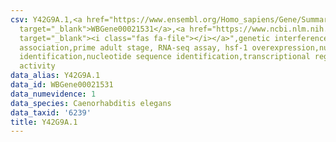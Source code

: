 ```yaml
---
csv: Y42G9A.1,<a href="https://www.ensembl.org/Homo_sapiens/Gene/Summary?db=core;g=WBGene00021531"
  target="_blank">WBGene00021531</a>,<a href="https://www.ncbi.nlm.nih.gov/pubmed/30894454"
  target="_blank"><i class="fas fa-file"></i></a>",genetic interference,functional
  association,prime adult stage, RNA-seq assay, hsf-1 overexpression,nucleotide sequence
  identification,nucleotide sequence identification,transcriptional regulation,up-regulates
  activity
data_alias: Y42G9A.1
data_id: WBGene00021531
data_numevidence: 1
data_species: Caenorhabditis elegans
data_taxid: '6239'
title: Y42G9A.1
---
```

